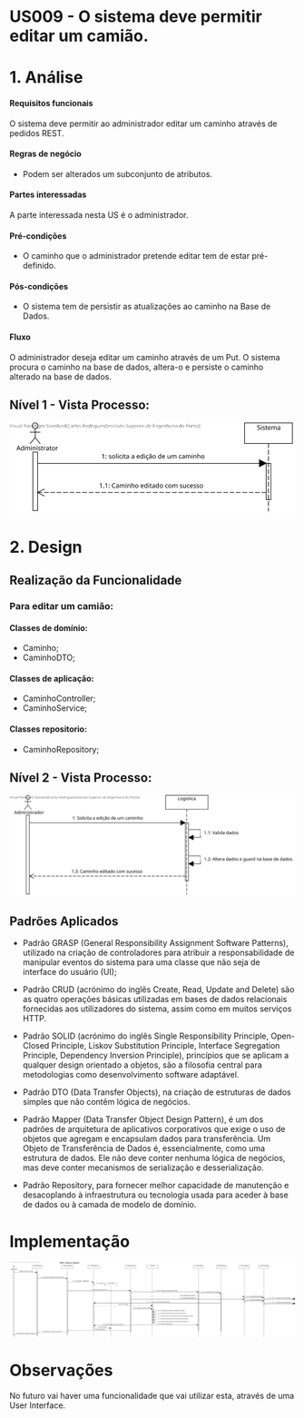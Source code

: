 # US009 - O sistema deve permitir editar um camião.

# 1. Análise

#### Requisitos funcionais

O sistema deve permitir ao administrador editar um caminho através de pedidos REST.

#### Regras de negócio

* Podem ser alterados um subconjunto de atributos.

#### Partes interessadas

A parte interessada nesta US é o administrador.

#### Pré-condições

* O caminho que o administrador pretende editar tem de estar pré-definido.

#### Pós-condições

* O sistema tem de persistir as atualizações ao caminho na Base de Dados.

#### Fluxo

O administrador deseja editar um caminho através de um Put. O sistema procura o caminho na base de dados, altera-o e persiste o caminho alterado na base de dados.

## Nível 1 - Vista Processo:
![N1_VP_US012](../../nivel1/US012/Nivel1_Editar_Caminho.svg)

# 2. Design

##  Realização da Funcionalidade
### Para editar um camião:

#### Classes de domínio:
* Caminho; 
* CaminhoDTO;


#### Classes de aplicação:
* CaminhoController; 
* CaminhoService;

#### Classes repositorio:
* CaminhoRepository;

## Nível 2 - Vista Processo:
![N2_VP_US012](../../nivel2/US012/Nivel2_Editar_Caminho.svg)

##  Padrões Aplicados

* Padrão GRASP (General Responsibility Assignment Software Patterns), utilizado na criação de controladores para atribuir a responsabilidade de manipular eventos do sistema para uma classe que não seja de interface do usuário (UI);

* Padrão CRUD (acrónimo do inglês Create, Read, Update and Delete) são as quatro operações básicas utilizadas em bases de dados relacionais fornecidas aos utilizadores do sistema, assim como em muitos serviços HTTP.

* Padrão SOLID (acrónimo do inglês Single Responsibility Principle, Open-Closed Principle, Liskov Substitution Principle, Interface Segregation Principle, Dependency Inversion Principle), princípios que se aplicam a qualquer design orientado a objetos, são a filosofia central para metodologias como desenvolvimento software adaptável.

* Padrão DTO (Data Transfer Objects), na criação de estruturas de dados simples que não contêm lógica de negócios.

* Padrão Mapper (Data Transfer Object Design Pattern), é um dos padrões de arquitetura de aplicativos corporativos que exige o uso de objetos que agregam e encapsulam dados para transferência. Um Objeto de Transferência de Dados é, essencialmente, como uma estrutura de dados. Ele não deve conter nenhuma lógica de negócios, mas deve conter mecanismos de serialização e desserialização.

* Padrão Repository, para fornecer melhor capacidade de manutenção e desacoplando à infraestrutura ou tecnologia usada para aceder à base de dados ou à camada de modelo de domínio.

# Implementação
![N3_VP_US012](../../nivel3/US012/Nivel3_Editar_Caminho.svg)

# Observações
No futuro vai haver uma funcionalidade que vai utilizar esta, através de uma User Interface.